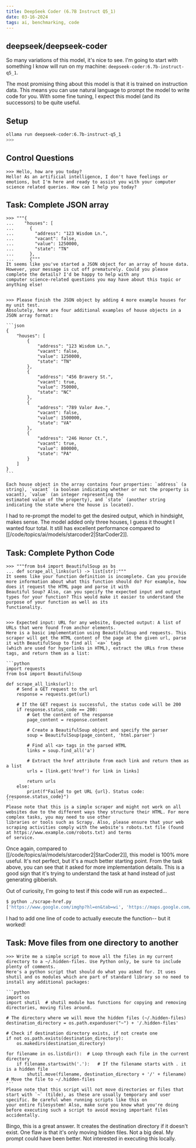 ```yaml
---
title: DeepSeek Coder (6.7B Instruct Q5_1)
date: 03-16-2024
tags: ai, benchmarking, code
---
```


## deepseek/deepseek-coder

So many variations of this model, it's nice to see. I'm going to start with
something I know will run on my machine: `deepseek-coder:6.7b-instruct-q5_1`.

The most promising thing about this model is that it is trained on instruction
data. This means you can use natural language to prompt the model to write code
for you. With some fine tuning, I expect this model (and its successors) to be
quite useful.

## Setup

```bash
ollama run deepseek-coder:6.7b-instruct-q5_1
>>>
```

## Control Questions

```
>>> Hello, how are you today?
Hello! As an artificial intelligence, I don't have feelings or emotions, but I'm here and ready to assist you with your computer science related queries. How can I help you today?
```

## Task: Complete JSON array

````
>>> """{
...    "houses": [
...      {
...        "address": "123 Wisdom Ln.",
...        "vacant": false,
...        "value": 1250000,
...        "state": "TN"
...      },
...      {"""
It seems like you've started a JSON object for an array of house data. However, your message is cut off prematurely. Could you please complete the details? I'd be happy to help with any 
computer science-related questions you may have about this topic or anything else!


>>> Please finish the JSON object by adding 4 more example houses for my unit test.
Absolutely, here are four additional examples of house objects in a JSON array format:

```json
{
    "houses": [
        {
            "address": "123 Wisdom Ln.",
            "vacant": false,
            "value": 1250000,
            "state": "TN"
        },
        {
            "address": "456 Bravery St.",
            "vacant": true,
            "value": 750000,
            "state": "NC"
        },
        {
            "address": "789 Valor Ave.",
            "vacant": false,
            "value": 1500000,
            "state": "VA"
        },
        {
            "address": "246 Honor Ct.",
            "vacant": true,
            "value": 800000,
            "state": "PA"
        }
    ]
}
```

Each house object in the array contains four properties: `address` (a string), `vacant` (a boolean indicating whether or not the property is vacant), `value` (an integer representing the 
estimated value of the property), and `state` (another string indicating the state where the house is located).
````

I had to re-prompt the model to get the desired output, which in hindsight, makes sense.
The model added only three houses, I guess it thought I wanted four total. It still has
excellent performance compared to [[/code/topics/ai/models/starcoder2|StarCoder2]].

## Task: Complete Python Code

````
>>> """from bs4 import BeautifulSoup as bs
... def scrape_all_links(url) -> list[str]:"""
It seems like your function definition is incomplete. Can you provide more information about what this function should do? For example, how does it request the HTML page and parse it with
Beautiful Soup? Also, can you specify the expected input and output types for your function? This would make it easier to understand the purpose of your function as well as its 
functionality.


>>> Expected input: URL for any website, Expected output: A list of URLs that were found from anchor elements. 
Here is a basic implementation using BeautifulSoup and requests. This scraper will get the HTML content of the page at the given url, parse it with BeautifulSoup to find all `<a>` tags 
(which are used for hyperlinks in HTML), extract the URLs from these tags, and return them as a list:

```python
import requests
from bs4 import BeautifulSoup

def scrape_all_links(url):
    # Send a GET request to the url
    response = requests.get(url)
    
    # If the GET request is successful, the status code will be 200
    if response.status_code == 200:
        # Get the content of the response
        page_content = response.content
        
        # Create a BeautifulSoup object and specify the parser
        soup = BeautifulSoup(page_content, 'html.parser')
        
        # Find all <a> tags in the parsed HTML
        links = soup.find_all('a')
        
        # Extract the href attribute from each link and return them as a list
        urls = [link.get('href') for link in links]
    
        return urls
    else:
        print(f"Failed to get URL {url}. Status code: {response.status_code}")
```
Please note that this is a simple scraper and might not work on all websites due to the different ways they structure their HTML. For more complex tasks, you may need to use other 
libraries or tools such as Scrapy. Also, please ensure that your web scraping activities comply with the website's robots.txt file (found at https://www.example.com/robots.txt) and terms 
of service.
````

Once again, compared to [[/code/topics/ai/models/starcoder2|StarCoder2]], this model is
100% more useful. It's not perfect, but it's a much better starting point. From the
task above, you can see that it asked for more implementation details. This is a good
sign that it's trying to understand the task at hand instead of just generating gibberish.

Out of curiosity, I'm going to test if this code will run as expected...

```bash
$ python ./scrape-href.py
['https://www.google.com/imghp?hl=en&tab=wi', 'https://maps.google.com/maps?hl=en&tab=wl', 'https://play.google.com/?hl=en&tab=w8', 'https://www.youtube.com/?tab=w1', 'https://news.google.com/?tab=wn', 'https://mail.google.com/mail/?tab=wm', 'https://drive.google.com/?tab=wo', 'https://www.google.com/intl/en/about/products?tab=wh', 'http://www.google.com/history/optout?hl=en', '/preferences?hl=en', 'https://accounts.google.com/ServiceLogin?hl=en&passive=true&continue=https://www.google.com/&ec=GAZAAQ', '/advanced_search?hl=en&authuser=0', '/intl/en/ads/', '/services/', '/intl/en/about.html', '/intl/en/policies/privacy/', '/intl/en/policies/terms/']
```

I had to add one line of code to actually execute the function-- but it worked!

## Task: Move files from one directory to another

````
>>> Write me a simple script to move all the files in my current directory to a ~/.hidden-files. Use Python only, be sure to include plenty of comments.
Here's a python script that should do what you asked for. It uses shutil and os modules which are part of standard library so no need to install any additional packages:

```python
import os
import shutil  # shutil module has functions for copying and removing directories, moving files around.

# The directory where we will move the hidden files (~/.hidden-files)
destination_directory = os.path.expanduser("~") + '/.hidden-files'  

# Check if destination directory exists, if not create one
if not os.path.exists(destination_directory):
    os.makedirs(destination_directory)

for filename in os.listdir():  # Loop through each file in the current directory
    if filename.startswith('.'):   # If the filename starts with . it is a hidden file
        shutil.move(filename, destination_directory + '/' + filename)  # Move the file to ~/.hidden-files
```
Please note that this script will not move directories or files that start with `~` (tilde), as these are usually temporary and user specific. Be careful when running scripts like this on
your entire filesystem! Also, make sure you know what you're doing before executing such a script to avoid moving important files accidentally.
````

Bingo, this is a great answer. It creates the destination directory if it doesn't exist.
One flaw is that it's only moving hidden files. Not a big deal. My prompt could
have been better. Not interested in executing this locally.